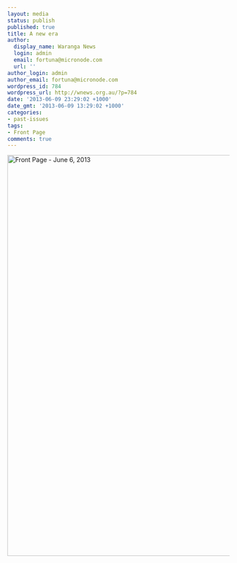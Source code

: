 ```yaml
---
layout: media
status: publish
published: true
title: A new era
author:
  display_name: Waranga News
  login: admin
  email: fortuna@micronode.com
  url: ''
author_login: admin
author_email: fortuna@micronode.com
wordpress_id: 784
wordpress_url: http://wnews.org.au/?p=784
date: '2013-06-09 23:29:02 +1000'
date_gmt: '2013-06-09 13:29:02 +1000'
categories:
- past-issues
tags:
- Front Page
comments: true
---
```


<a href="{{ site.url }}/images/2013/06/frontpage-20130606.pdf"><img class="alignnone size-full wp-image-782" alt="Front Page - June 6, 2013" src="{{ site.url }}/images/2013/06/frontpage-20130606.png" width="624" height="907" /></a>
